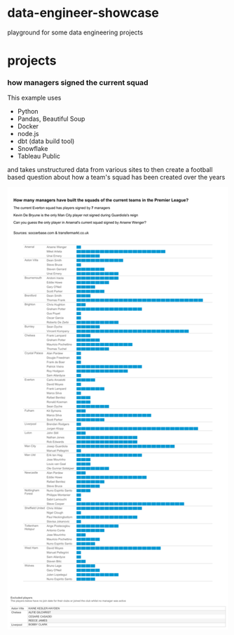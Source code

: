 # data-engineer-showcase
playground for some data engineering projects

# projects

### how managers signed the current squad
This example uses
- Python
- Pandas, Beautiful Soup
- Docker
- node.js
- dbt (data build tool)
- Snowflake
- Tableau Public

and takes unstructured data from various sites to then create a football based question about how a team's squad has been created over the years

![dashboard](/Squads.png?raw=true "Tableau Dashboard")


